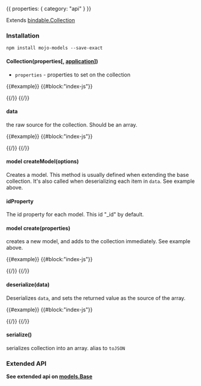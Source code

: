 {{
  properties: {
    category: "api"
  }
}}

Extends [bindable.Collection](/docs/api/bindablecollection) <br />

### Installation

```
npm install mojo-models --save-exact
```

#### Collection(properties[, [application](/docs/api/application)])

- `properties` - properties to set on the collection

{{#example}}
{{#block:"index-js"}}
<!--
var models = require("mojo-models@0.3.4");

// gets deserialized into models
console.log(new models.Collection({
  data: [
    { _id: 1 },
    { _id: 2 },
    { _id: 3 }
  ]
}));

// source provided. must be models.
console.log(new models.Collection({
  source: [
    new models.Base({ _id: 4 }),
    new models.Base({ _id: 5 }),
    new models.Base({ _id: 6 })
  ]
}));
-->
{{/}}
{{/}}

#### data

the raw source for the collection. Should be an array.

{{#example}}
{{#block:"index-js"}}
<!--
var models = require("mojo-models@0.3.4");

var Models = models.Collection.extend({
  createModel: function (properties) {
    return new models.Base(properties, this.application);
  }
});

var models = new Models();

models.set("data", [{ name: "a" }, { name: "b" }]);

console.log(models);
-->
{{/}}
{{/}}

#### model createModel(options)

Creates a model. This method is usually defined when extending the base collection. It's also
called when deserializing each item in `data`. See example above.

#### idProperty

The id property for each model. This id "_id" by default.

#### model create(properties)

creates a new model, and adds to the collection immediately. See example above.

{{#example}}
{{#block:"index-js"}}
<!--
var models = require("mojo-models@0.3.4");


var Models = models.Collection.extend({
  createModel: function (properties) {
    return new models.Base(properties, this.application);
  }
});

var people = new Models();

var person1 = people.create({ name: "Charlize Theron" });
var person2 = people.create({ name: "Robert Downey Jr." });

console.log(person1);
console.log(person2);
-->
{{/}}
{{/}}

#### deserialize(data)

Deserializes `data`, and sets the returned value as the source of the array. 

{{#example}}
{{#block:"index-js"}}
<!--
var models = require("mojo-models@0.3.5");


var Models = models.Collection.extend({
  createModel: function (properties) {
    return new models.Base(properties, this.application);
  },
  deserialize: function (data) {
    return data._items;
  }
});

var items = new Models({
  data: {
    _items: [
      { _id: 1 },
      { _id: 2 },
      { _id: 3 }
    ]
  }
});

console.log(items);
-->
{{/}}
{{/}}

#### serialize()

serializes collection into an array. alias to `toJSON`

### Extended API

**See extended api on [models.Base](/docs/modelsbase)**
